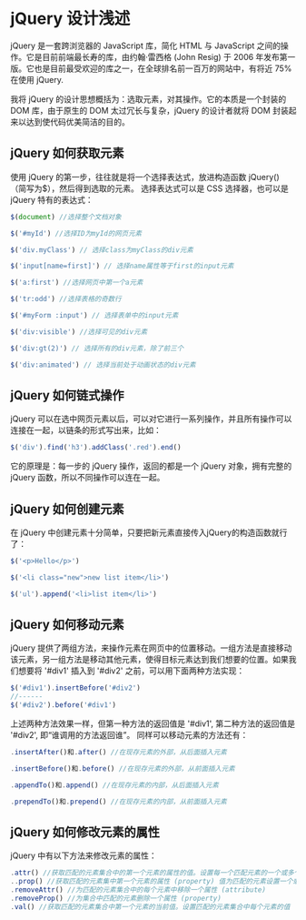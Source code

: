 # jQuery 设计浅述

jQuery 是一套跨浏览器的 JavaScript 库，简化 HTML 与 JavaScript 之间的操作。它是目前前端最长寿的库，由约翰·雷西格 (John Resig) 于 2006 年发布第一版。它也是目前最受欢迎的库之一，在全球排名前一百万的网站中，有将近 75% 在使用 jQuery.

我将 jQuery 的设计思想概括为：选取元素，对其操作。它的本质是一个封装的 DOM 库，由于原生的 DOM 太过冗长与复杂，jQuery 的设计者就将 DOM 封装起来以达到使代码优美简洁的目的。

## jQuery 如何获取元素

使用 jQuery 的第一步，往往就是将一个选择表达式，放进构造函数 jQuery() （简写为$），然后得到选取的元素。
选择表达式可以是 CSS 选择器，也可以是 jQuery 特有的表达式：
````JavaScript
$(document) //选择整个文档对象

$('#myId') //选择ID为myId的网页元素

$('div.myClass') // 选择class为myClass的div元素

$('input[name=first]') // 选择name属性等于first的input元素

$('a:first') //选择网页中第一个a元素

$('tr:odd') //选择表格的奇数行

$('#myForm :input') // 选择表单中的input元素

$('div:visible') //选择可见的div元素

$('div:gt(2)') // 选择所有的div元素，除了前三个

$('div:animated') // 选择当前处于动画状态的div元素
````

## jQuery 如何链式操作

jQuery 可以在选中网页元素以后，可以对它进行一系列操作，并且所有操作可以连接在一起，以链条的形式写出来，比如：
````JavaScript
$('div').find('h3').addClass('.red').end()
````
它的原理是：每一步的 jQuery 操作，返回的都是一个 jQuery 对象，拥有完整的 jQuery 函数，所以不同操作可以连在一起。

## jQuery 如何创建元素

在 jQuery 中创建元素十分简单，只要把新元素直接传入jQuery的构造函数就行了：
````JavaScript
$('<p>Hello</p>')

$('<li class="new">new list item</li>')

$('ul').append('<li>list item</li>')
````

## jQuery 如何移动元素

jQuery 提供了两组方法，来操作元素在网页中的位置移动。一组方法是直接移动该元素，另一组方法是移动其他元素，使得目标元素达到我们想要的位置。如果我们想要将 '#div1' 插入到 '#div2' 之前，可以用下面两种方法实现：
````JavaScript
$('#div1').insertBefore('#div2')
//------
$('#div2').before('#div1')
````
上述两种方法效果一样，但第一种方法的返回值是 '#div1', 第二种方法的返回值是 '#div2', 即“谁调用的方法返回谁”。
同样可以移动元素的方法还有：
````JavaScript
.insertAfter()和.after() //在现存元素的外部，从后面插入元素

.insertBefore()和.before() //在现存元素的外部，从前面插入元素

.appendTo()和.append() //在现存元素的内部，从后面插入元素

.prependTo()和.prepend() //在现存元素的内部，从前面插入元素
````
## jQuery 如何修改元素的属性

jQuery 中有以下方法来修改元素的属性：
````JavaScript
.attr() //获取匹配的元素集合中的第一个元素的属性的值。设置每一个匹配元素的一个或多个属性
..prop() //获取匹配的元素集中第一个元素的属性 (property) 值为匹配的元素设置一个或多个属性 (properties)
.removeAttr() //为匹配的元素集合中的每个元素中移除一个属性 (attribute)
.removeProp() //为集合中匹配的元素删除一个属性 (property)
.val() //获取匹配的元素集合中第一个元素的当前值。设置匹配的元素集合中每个元素的值
````